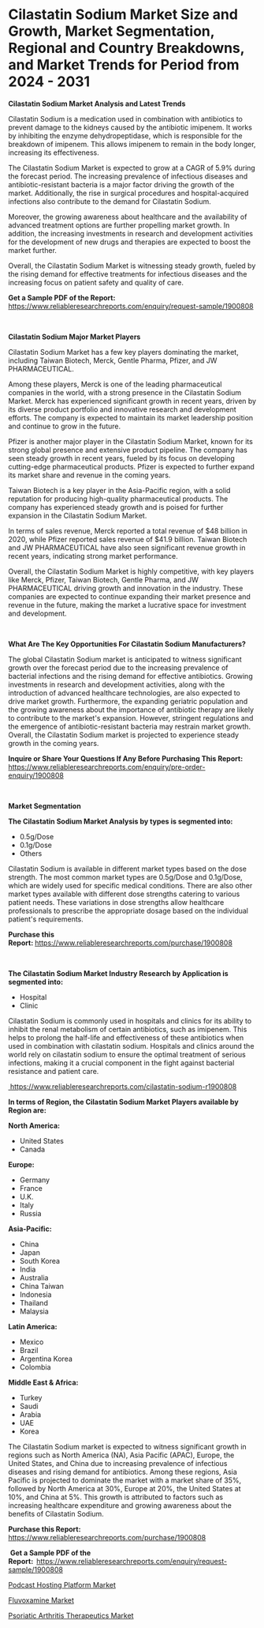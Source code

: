 <p><h1>Cilastatin Sodium Market Size and Growth, Market Segmentation, Regional and Country Breakdowns, and Market Trends for Period from 2024 -  2031</h1></p><p><strong>Cilastatin Sodium Market Analysis and Latest Trends</strong></p>
<p><p>Cilastatin Sodium is a medication used in combination with antibiotics to prevent damage to the kidneys caused by the antibiotic imipenem. It works by inhibiting the enzyme dehydropeptidase, which is responsible for the breakdown of imipenem. This allows imipenem to remain in the body longer, increasing its effectiveness.</p><p>The Cilastatin Sodium Market is expected to grow at a CAGR of 5.9% during the forecast period. The increasing prevalence of infectious diseases and antibiotic-resistant bacteria is a major factor driving the growth of the market. Additionally, the rise in surgical procedures and hospital-acquired infections also contribute to the demand for Cilastatin Sodium.</p><p>Moreover, the growing awareness about healthcare and the availability of advanced treatment options are further propelling market growth. In addition, the increasing investments in research and development activities for the development of new drugs and therapies are expected to boost the market further.</p><p>Overall, the Cilastatin Sodium Market is witnessing steady growth, fueled by the rising demand for effective treatments for infectious diseases and the increasing focus on patient safety and quality of care.</p></p>
<p><strong>Get a Sample PDF of the Report:&nbsp;</strong> <a href="https://www.reliableresearchreports.com/enquiry/request-sample/1900808">https://www.reliableresearchreports.com/enquiry/request-sample/1900808</a></p>
<p>&nbsp;</p>
<p><strong>Cilastatin Sodium Major Market Players</strong></p>
<p><p>Cilastatin Sodium Market has a few key players dominating the market, including Taiwan Biotech, Merck, Gentle Pharma, Pfizer, and JW PHARMACEUTICAL.</p><p>Among these players, Merck is one of the leading pharmaceutical companies in the world, with a strong presence in the Cilastatin Sodium Market. Merck has experienced significant growth in recent years, driven by its diverse product portfolio and innovative research and development efforts. The company is expected to maintain its market leadership position and continue to grow in the future.</p><p>Pfizer is another major player in the Cilastatin Sodium Market, known for its strong global presence and extensive product pipeline. The company has seen steady growth in recent years, fueled by its focus on developing cutting-edge pharmaceutical products. Pfizer is expected to further expand its market share and revenue in the coming years.</p><p>Taiwan Biotech is a key player in the Asia-Pacific region, with a solid reputation for producing high-quality pharmaceutical products. The company has experienced steady growth and is poised for further expansion in the Cilastatin Sodium Market.</p><p>In terms of sales revenue, Merck reported a total revenue of $48 billion in 2020, while Pfizer reported sales revenue of $41.9 billion. Taiwan Biotech and JW PHARMACEUTICAL have also seen significant revenue growth in recent years, indicating strong market performance.</p><p>Overall, the Cilastatin Sodium Market is highly competitive, with key players like Merck, Pfizer, Taiwan Biotech, Gentle Pharma, and JW PHARMACEUTICAL driving growth and innovation in the industry. These companies are expected to continue expanding their market presence and revenue in the future, making the market a lucrative space for investment and development.</p></p>
<p>&nbsp;</p>
<p><strong>What Are The Key Opportunities For Cilastatin Sodium Manufacturers?</strong></p>
<p><p>The global Cilastatin Sodium market is anticipated to witness significant growth over the forecast period due to the increasing prevalence of bacterial infections and the rising demand for effective antibiotics. Growing investments in research and development activities, along with the introduction of advanced healthcare technologies, are also expected to drive market growth. Furthermore, the expanding geriatric population and the growing awareness about the importance of antibiotic therapy are likely to contribute to the market's expansion. However, stringent regulations and the emergence of antibiotic-resistant bacteria may restrain market growth. Overall, the Cilastatin Sodium market is projected to experience steady growth in the coming years.</p></p>
<p><strong>Inquire or Share Your Questions If Any Before Purchasing This Report:</strong> <a href="https://www.reliableresearchreports.com/enquiry/pre-order-enquiry/1900808">https://www.reliableresearchreports.com/enquiry/pre-order-enquiry/1900808</a></p>
<p>&nbsp;</p>
<p><strong>Market Segmentation</strong></p>
<p><strong>The Cilastatin Sodium Market Analysis by types is segmented into:</strong></p>
<p><ul><li>0.5g/Dose</li><li>0.1g/Dose</li><li>Others</li></ul></p>
<p><p>Cilastatin Sodium is available in different market types based on the dose strength. The most common market types are 0.5g/Dose and 0.1g/Dose, which are widely used for specific medical conditions. There are also other market types available with different dose strengths catering to various patient needs. These variations in dose strengths allow healthcare professionals to prescribe the appropriate dosage based on the individual patient's requirements.</p></p>
<p><strong>Purchase this Report:&nbsp;</strong><a href="https://www.reliableresearchreports.com/purchase/1900808">https://www.reliableresearchreports.com/purchase/1900808</a></p>
<p>&nbsp;</p>
<p><strong>The Cilastatin Sodium Market Industry Research by Application is segmented into:</strong></p>
<p><ul><li>Hospital</li><li>Clinic</li></ul></p>
<p><p>Cilastatin Sodium is commonly used in hospitals and clinics for its ability to inhibit the renal metabolism of certain antibiotics, such as imipenem. This helps to prolong the half-life and effectiveness of these antibiotics when used in combination with cilastatin sodium. Hospitals and clinics around the world rely on cilastatin sodium to ensure the optimal treatment of serious infections, making it a crucial component in the fight against bacterial resistance and patient care.</p></p>
<p><a href="https://www.reliableresearchreports.com/cilastatin-sodium-r1900808">&nbsp;https://www.reliableresearchreports.com/cilastatin-sodium-r1900808</a></p>
<p><strong>In terms of Region, the Cilastatin Sodium Market Players available by Region are:</strong></p>
<p>
    <p> <strong> North America: </strong>
        <ul>
            <li>United States</li>
            <li>Canada</li>
        </ul>
        </p> 
    <p> <strong> Europe: </strong>
        <ul>
            <li>Germany</li>
            <li>France</li>
            <li>U.K.</li>
            <li>Italy</li>
            <li>Russia</li>
        </ul>
        </p> 
    <p> <strong> Asia-Pacific: </strong>
        <ul>
            <li>China</li>
            <li>Japan</li>
            <li>South Korea</li>
            <li>India</li>
            <li>Australia</li>
            <li>China Taiwan</li>
            <li>Indonesia</li>
            <li>Thailand</li>
            <li>Malaysia</li>
        </ul>
        </p> 
    <p> <strong> Latin America: </strong>
        <ul>
            <li>Mexico</li>
            <li>Brazil</li>
            <li>Argentina Korea</li>
            <li>Colombia</li>
        </ul>
        </p> 
    <p> <strong> Middle East & Africa: </strong>
        <ul>
            <li>Turkey</li>
            <li>Saudi</li>
            <li>Arabia</li>
            <li>UAE</li>
            <li>Korea</li>
        </ul>
    </p>
    </p>
<p><p>The Cilastatin Sodium market is expected to witness significant growth in regions such as North America (NA), Asia Pacific (APAC), Europe, the United States, and China due to increasing prevalence of infectious diseases and rising demand for antibiotics. Among these regions, Asia Pacific is projected to dominate the market with a market share of 35%, followed by North America at 30%, Europe at 20%, the United States at 10%, and China at 5%. This growth is attributed to factors such as increasing healthcare expenditure and growing awareness about the benefits of Cilastatin Sodium.</p></p>
<p><strong>Purchase this Report: </strong><a href="https://www.reliableresearchreports.com/purchase/1900808">https://www.reliableresearchreports.com/purchase/1900808</a></p>
<p>&nbsp;<strong>Get a Sample PDF of the Report:&nbsp;&nbsp;</strong><a href="https://www.reliableresearchreports.com/enquiry/request-sample/1900808">https://www.reliableresearchreports.com/enquiry/request-sample/1900808</a></p>
<p><strong></strong></p>
<p><p><a href="https://www.linkedin.com/pulse/podcast-hosting-platform-market-research-report-its-history-riilf">Podcast Hosting Platform Market</a></p><p><a href="https://github.com/LitzyGulgowski2023/Market-Research-Report-List-1/blob/main/fluvoxamine-market.md">Fluvoxamine Market</a></p><p><a href="https://www.linkedin.com/pulse/analyzing-psoriatic-arthritis-therapeutics-market-global-industry-pjgmf">Psoriatic Arthritis Therapeutics Market</a></p></p>